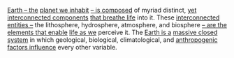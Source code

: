 
[Earth – the](1/3/2/.Earth) [planet we inhabit](1/3/3/3/.Extraterrestrial%20Bodies) [– is composed](3/3/3/3/3/2/1/_Orbit-Composition) of myriad distinct, [yet interconnected components](1/1/3/1/2/3/3/.Interconnectedness) [that breathe life](3/3/3/1/3/3/.Breath%20of%20Life) into it. These [interconnected entities –](1/1/3/1/2/3/3/.Interconnectedness) the lithosphere, hydrosphere, atmosphere, and biosphere [– are the](2/3/2/3/3/_Past-Present) [elements that enable](3/2/2/1/1/1/.Elements) [life as we](1/1/2/2/.Change) perceive it. The [Earth is a](1/3/2/.Earth) [massive closed system](1/2/3/2/2/_Massive-Massless) in which geological, biological, climatological, and [anthropogenic factors influence](3/3/3/3/3/1/.Climate%20Change) every other variable.


